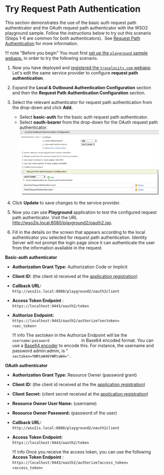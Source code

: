 # Try Request Path Authentication

This section demonstrates the use of the basic auth request path
authenticator and the OAuth request path authenticator with the WSO2
playground sample. Follow the instructions below to try out this
scenario (Steps 1-6 are common for both authenticators).  See [Request
Path Authentication](../../learn/request-path-authentication) for more
information.

!!! note "Before you begin" 
    You must first
    [set up the `playground` sample webapp.](../../learn/deploying-the-sample-app/#deploying-playground2-webapp)
    in order to try the following scenario.

1.  Now you have deployed and
    [registered the `travelocity.com` webapp](learn/deploying-the-sample-app/#configuring-service-provider).
    Let's edit the same service provider to configure **request path
    authentication**.
     
2.  Expand the **Local & Outbound Authentication Configuration** section
    and then the **Request Path Authentication Configuration** section.
3.  Select the relevant authenticator for request path authentication
    from the drop-down and click **Add.**
    -   Select **basic-auth** for the basic auth request path
        authenticator.
    -   Select **oauth-bearer** from the drop-down for the OAuth request
        path authenticator.  
        ![select-oauth-bearer](../assets/img/using-wso2-identity-server/select-oauth-bearer.png) 
4.  Click **Update** to save changes to the service provider.
5.  Now you can use **Playground** application to test the configured
    request path authenticator. Visit the URL
    http://wso2is.local:8080/playground2/oauth2.jsp.
    
6.  Fill in the details on the screen that appears according to the
    local authenticator you selected for request path authentication.
    Identity Server will not prompt the login page since it can
    authenticate the user from the information available in the request.

**Basic-auth authenticator**

-   **Authorization Grant Type:** Authorization Code or Implicit
-   **Client ID:** (the client id received at the [application
                                    registration](../../learn/deploying-the-sample-app/#configuring-service-provider_1))  
-   **Callback URL:**
    `                               http://wso2is.local:8080/playground2/oauth2client                             `

-   **Access Token Endpoint** :
    `               https://localhost:9443/oauth2/token              `

-   **Authorize Endpoint:**
    `                               https://localhost:9443/oauth2/authorize?sectoken=                              <sec_token>              `

    !!! info 
        The sectoken in the Authorize Endpoint will be the
        `                username:password               ` in Base64
        encoded format. You can use a [Base64
        encoder](https://www.base64encode.org/) to encode this. For
        instance, the username and password admin:admin, is "
        `                sectoken=YWRtaW46YWRtaW4=".               `

**OAuth authenticator**

-   **Authorization Grant Type:** Resource Owner (password grant)
-   **Client ID:** (the client id received at the the [application
                                    registration](../../learn/deploying-the-sample-app/#configuring-service-provider_1))  
-   **Client Secret:** (client secret received at the [application
                                    registration](../../learn/deploying-the-sample-app/#configuring-service-provider_1))  
-   **Resource Owner User Name:** (username)
-   **Resource Owner Password:** (password of the user)
-   **Callback URL:**
    `                               http://wso2is.local:8080/playground2/oauth2client                             `

-   **Access Token Endpoint:**
    `                               https://localhost:9443/oauth2/token                             `

    !!! info
        Once you receive the access token, you can use the following
        **Access Token Endpoint** :
        `                                 https://localhost:9443/oauth2/authorize?access_token=                                <access_token>               `
